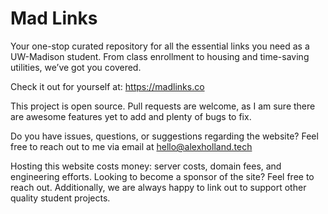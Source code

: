 # Mad Links
Your one-stop curated repository for all the essential links you need as a UW-Madison student.
From class enrollment to housing and time-saving utilities, we’ve got you covered.

Check it out for yourself at:
https://madlinks.co


This project is open source. Pull requests are welcome, as I am sure there are awesome features yet to add and plenty of bugs to fix. 

Do you have issues, questions, or suggestions regarding the website? Feel free to reach out to me via email at hello@alexholland.tech

Hosting this website costs money: server costs, domain fees, and engineering efforts. Looking to become a sponsor of the site? Feel free to reach out.
Additionally, we are always happy to link out to support other quality student projects.
